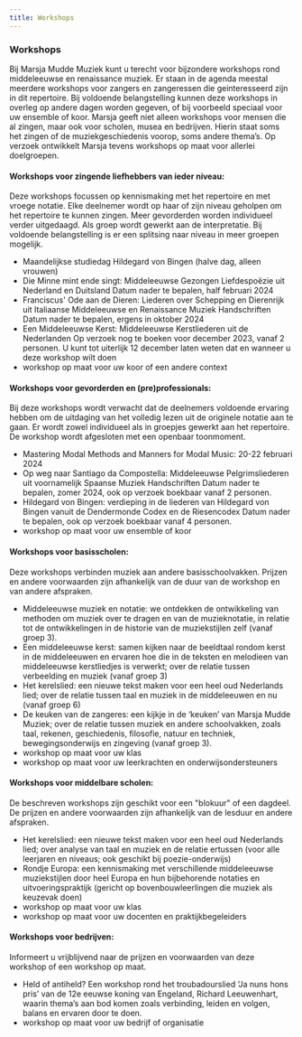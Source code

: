 ```yaml
---
title: Workshops
---
```

### Workshops
Bij Marsja Mudde Muziek kunt u terecht voor bijzondere workshops rond middeleeuwse en renaissance muziek. Er staan in de agenda meestal meerdere workshops voor zangers en zangeressen die geinteresseerd zijn in dit repertoire. Bij voldoende belangstelling kunnen deze workshops in overleg op andere dagen worden gegeven, of bij voorbeeld speciaal voor uw ensemble of koor. 
Marsja geeft niet alleen workshops voor mensen die al zingen, maar ook voor scholen, musea en bedrijven. Hierin staat soms het zingen of de muziekgeschiedenis voorop, soms andere thema’s. Op verzoek ontwikkelt Marsja tevens workshops op maat voor allerlei doelgroepen.

#### Workshops voor zingende liefhebbers van ieder niveau:
Deze workshops focussen op kennismaking met het repertoire en met vroege notatie. Elke deelnemer wordt op haar of zijn niveau geholpen om het repertoire te kunnen zingen. Meer gevorderden worden individueel verder uitgedaagd. Als groep wordt gewerkt aan de interpretatie. Bij voldoende belangstelling is er een splitsing naar niveau in meer groepen mogelijk.
- Maandelijkse studiedag Hildegard von Bingen (halve dag, alleen vrouwen)
- Die Minne mint ende singt: Middeleeuwse Gezongen Liefdespoëzie uit Nederland en Duitsland
Datum nader te bepalen, half februari 2024
- Franciscus' Ode aan de Dieren: Liederen over Schepping en Dierenrijk uit Italiaanse Middeleeuwse en Renaissance Muziek Handschriften
Datum nader te bepalen, ergens in oktober 2024
- Een Middeleeuwse Kerst: Middeleeuwse Kerstliederen uit de Nederlanden
Op verzoek nog te boeken voor december 2023, vanaf 2 personen. U kunt tot uiterlijk 12 december laten weten dat en wanneer u deze workshop wilt doen
- workshop op maat voor uw koor of een andere context

#### Workshops voor gevorderden en (pre)professionals:
Bij deze workshops wordt verwacht dat de deelnemers voldoende ervaring hebben om de uitdaging van het volledig lezen uit de originele notatie aan te gaan. Er wordt zowel individueel als in groepjes gewerkt aan het repertoire. De workshop wordt afgesloten met een openbaar toonmoment.
- Mastering Modal Methods and Manners for Modal Music: 20-22 februari 2024
- Op weg naar Santiago da Compostella: Middeleeuwse Pelgrimsliederen uit voornamelijk Spaanse Muziek Handschriften
Datum nader te bepalen, zomer 2024, ook op verzoek boekbaar vanaf 2 personen.
- Hildegard von Bingen: verdieping in de liederen van Hildegard von Bingen vanuit de Dendermonde Codex en de Riesencodex
Datum nader te bepalen, ook op verzoek boekbaar vanaf 4 personen.
- workshop op maat voor uw ensemble of koor

#### Workshops voor basisscholen:
Deze workshops verbinden muziek aan andere basisschoolvakken. Prijzen en andere voorwaarden zijn afhankelijk van de duur van de workshop en van andere afspraken.
- Middeleeuwse muziek en notatie: we ontdekken de ontwikkeling van methoden om muziek over te dragen en van de muzieknotatie, in relatie tot de ontwikkelingen in de historie van de muziekstijlen zelf (vanaf groep 3).
- Een middeleeuwse kerst: samen kijken naar de beeldtaal rondom kerst in de middeleeuwen en ervaren hoe die in de teksten en melodieen van middeleeuwse kerstliedjes is verwerkt; over de relatie tussen verbeelding en muziek (vanaf groep 3)
- Het kerelslied: een nieuwe tekst maken voor een heel oud Nederlands lied; over de relatie tussen taal en muziek in de middeleeuwen en nu (vanaf groep 6)
- De keuken van de zangeres: een kijkje in de ‘keuken’ van Marsja Mudde Muziek; over de relatie tussen muziek en andere schoolvakken, zoals taal, rekenen, geschiedenis, filosofie, natuur en techniek, bewegingsonderwijs en zingeving (vanaf groep 3).
- workshop op maat voor uw klas
- workshop op maat voor uw leerkrachten en onderwijsondersteuners

#### Workshops voor middelbare scholen:
De beschreven workshops zijn geschikt voor een "blokuur" of een dagdeel. De prijzen en andere voorwaarden zijn afhankelijk van de lesduur en andere afspraken.
- Het kerelslied: een nieuwe tekst maken voor een heel oud Nederlands lied; over analyse van taal en muziek en de relatie ertussen (voor alle leerjaren en niveaus; ook geschikt bij poezie-onderwijs)
- Rondje Europa: een kennismaking met verschillende middeleeuwse muziekstijlen door heel Europa en hun bijbehorende notaties en uitvoeringspraktijk (gericht op bovenbouwleerlingen die muziek als keuzevak doen)
- workshop op maat voor uw klas
- workshop op maat voor uw docenten en praktijkbegeleiders

#### Workshops voor bedrijven:
Informeert u vrijblijvend naar de prijzen en voorwaarden van deze workshop of een workshop op maat.
- Held of antiheld? Een workshop rond het troubadourslied ‘Ja nuns hons pris’ van de 12e eeuwse koning van Engeland, Richard Leeuwenhart, waarin thema’s aan bod komen zoals verbinding, leiden en volgen, balans en ervaren door te doen.
- workshop op maat voor uw bedrijf of organisatie

